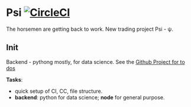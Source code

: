 # Psi [![CircleCI](https://circleci.com/gh/kengz/psi.svg?style=shield)](https://circleci.com/gh/kengz/psi)
The horsemen are getting back to work. New trading project Psi - ψ.

## Init

Backend - pythong mostly, for data science. See the [Github Project for to dos](https://github.com/kengz/psi/projects/1)

**Tasks**:
- quick setup of CI, CC, file structure.
- **backend**: python for data science; **node** for general purpose.